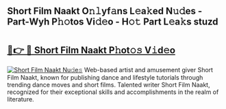 ## Short Film Naakt O𝚗𝚕yf𝚊ns L𝚎a𝚔ed N𝚞𝚍es - Part-Wyh P𝚑𝚘tos Vi𝚍𝚎o - H𝚘𝚝 Part L𝚎a𝚔s stuzd

# <h2><a href="http://kf0324k.oniu.top/?m=Short+Film+Naakt">🔗👉 🔴 Short Film Naakt P𝚑ot𝚘𝚜 V𝚒d𝚎o</a></h2>

[![Short Film Naakt Nu𝚍e𝚜](https://i.imgur.com/0qMVB7G.gif)](http://kf0324k.oniu.top/?m=Short+Film+Naakt)
Web-based artist and amusement giver Short Film Naakt, known for publishing dance and lifestyle tutorials through trending dance moves and short films. Talented writer Short Film Naakt, recognized for their exceptional skills and accomplishments in the realm of literature.  
